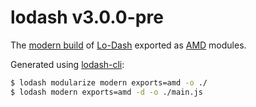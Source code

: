 # lodash v3.0.0-pre

The [modern build](https://github.com/lodash/lodash/wiki/Build-Differences) of [Lo-Dash](https://lodash.com/) exported as [AMD](https://github.com/amdjs/amdjs-api/wiki/AMD) modules.

Generated using [lodash-cli](https://www.npmjs.com/package/lodash-cli):
```bash
$ lodash modularize modern exports=amd -o ./
$ lodash modern exports=amd -d -o ./main.js
```
